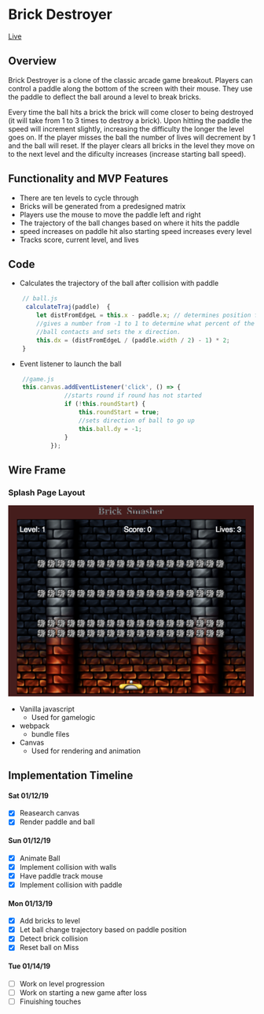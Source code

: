 # Brick Destroyer

[Live](https://jlshaw117.github.io/Brick-Destroyer/)

## Overview

Brick Destroyer is a clone of the classic arcade game breakout. Players can control a paddle along the bottom of the screen with their mouse. They use the paddle to deflect the ball around a level to break bricks.

Every time the ball hits a brick the brick will come closer to being destroyed (it will take from 1 to 3 times to destroy a brick). Upon hitting the paddle the speed will increment slightly, increasing the difficulty the longer the level goes on. If the player misses the ball the number of lives will decrement by 1 and the ball will reset. If the player clears all bricks in the level they move on to the next level and the dificulty increases (increase starting ball speed).

## Functionality and MVP Features

* There are ten levels to cycle through
* Bricks will be generated from a predesigned matrix
* Players use the mouse to move the paddle left and right
* The trajectory of the ball changes based on where it hits the paddle
* speed increases on paddle hit also starting speed increases every level
* Tracks score, current level, and lives

## Code

* Calculates the trajectory of the ball after collision with paddle

```javascript
    // ball.js
     calculateTraj(paddle)  {
        let distFromEdgeL = this.x - paddle.x; // determines position from left edge
        //gives a number from -1 to 1 to determine what percent of the paddle that the
        //ball contacts and sets the x direction. 
        this.dx = (distFromEdgeL / (paddle.width / 2) - 1) * 2; 
    }
```

* Event listener to launch the ball

```javascript
    //game.js
    this.canvas.addEventListener('click', () => {
                //starts round if round has not started
                if (!this.roundStart) {
                    this.roundStart = true;
                    //sets direction of ball to go up
                    this.ball.dy = -1;
                }
            });
```

## Wire Frame

### Splash Page Layout

<img src='./assets/home_page.png' width='500' />

* Vanilla javascript
    * Used for gamelogic
* webpack
    * bundle files
* Canvas
    * Used for rendering and animation

## Implementation Timeline

#### Sat 01/12/19

- [x] Reasearch canvas
- [x] Render paddle and ball

#### Sun 01/12/19

- [x] Animate Ball
- [x] Implement collision with walls
- [x] Have paddle track mouse
- [x] Implement collision with paddle

#### Mon 01/13/19

- [x] Add bricks to level
- [x] Let ball change trajectory based on paddle position
- [x] Detect brick collision
- [x] Reset ball on Miss

#### Tue 01/14/19

- [ ] Work on level progression
- [ ] Work on starting a new game after loss
- [ ] Finuishing touches